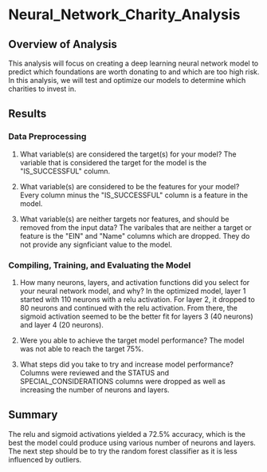 # Neural_Network_Charity_Analysis

## Overview of Analysis

This analysis will focus on creating a deep learning neural network model to predict which foundations are worth donating to and which are too high risk. In this analysis, we will test and optimize our models to determine which charities to invest in.

## Results

### Data Preprocessing

  1. What variable(s) are considered the target(s) for your model?
      The variable that is considered the target for the model is the "IS_SUCCESSFUL" column.
  
  2. What variable(s) are considered to be the features for your model?
      Every column minus the "IS_SUCCESSFUL" column is a feature in the model.
  
  3. What variable(s) are neither targets nor features, and should be removed from the input data?
      The varibales that are neither a target or feature is the "EIN" and "Name" columns which are dropped. They do not provide any signficiant value to the model.
  
### Compiling, Training, and Evaluating the Model

  1. How many neurons, layers, and activation functions did you select for your neural network model, and why?
      In the optimized model, layer 1 started with 110 neurons with a relu activation. For layer 2, it dropped to 80 neurons and continued with the relu activation.
      From there, the sigmoid activation seemed to be the better fit for layers 3 (40 neurons) and layer 4 (20 neurons).
      
  2. Were you able to achieve the target model performance?
      The model was not able to reach the target 75%. 
      
  3. What steps did you take to try and increase model performance?
      Columns were reviewed and the STATUS and SPECIAL_CONSIDERATIONS columns were dropped as well as increasing the number of neurons and layers. 
      
  ## Summary

The relu and sigmoid activations yielded a 72.5% accuracy, which is the best the model could produce using various number of neurons and layers. The next step should be to try the random forest classifier as it is less influenced by outliers.

